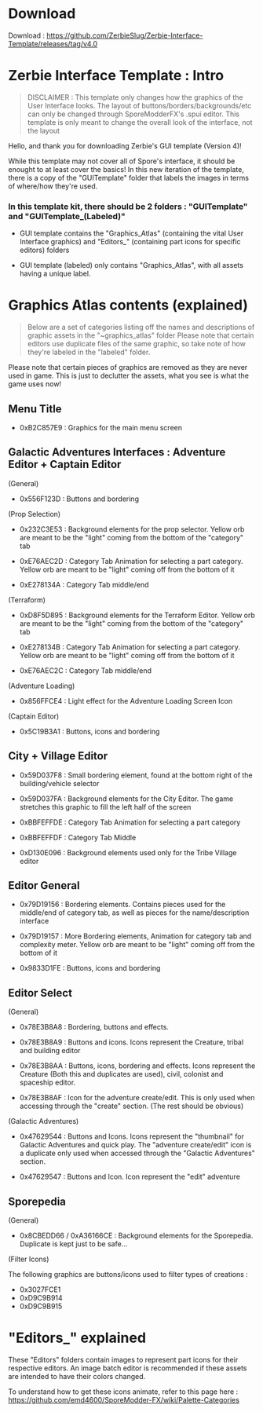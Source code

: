 # Download

Download : https://github.com/ZerbieSlug/Zerbie-Interface-Template/releases/tag/v4.0

# Zerbie Interface Template : Intro

> DISCLAIMER : This template only changes how the graphics of the User Interface looks. The layout of buttons/borders/backgrounds/etc can only be changed through SporeModderFX's .spui editor. This template is only meant to change the overall look of the interface, not the layout

Hello, and thank you for downloading Zerbie's GUI template (Version 4)!

While this template may not cover all of Spore's interface, it should be enought to at least cover the basics!
In this new iteration of the template, there is a copy of the "GUITemplate" folder that labels the images in terms of where/how they're used.

### In this template kit, there should be 2 folders : "GUITemplate" and "GUITemplate_(Labeled)"

- GUI template contains the "Graphics_Atlas" (containing the vital User Interface graphics) and "Editors_" (containing part icons for specific editors) folders

- GUI template (labeled) only contains "Graphics_Atlas", with all assets having a unique label.

# Graphics Atlas contents (explained)

> Below are a set of categories listing off the names and descriptions of graphic assets in the "~graphics_atlas" folder
> Please note that certain editors use duplicate files of the same graphic, so take note of how they're labeled in the "labeled" folder.

Please note that certain pieces of graphics are removed as they are never used in game. This is just to declutter the assets, what you see is what the game uses now!

## Menu Title

- 0xB2C857E9 : Graphics for the main menu screen

## Galactic Adventures Interfaces : Adventure Editor + Captain Editor

(General)

- 0x556F123D : Buttons and bordering

(Prop Selection)

- 0x232C3E53 : Background elements for the prop selector. Yellow orb are meant to be the "light" coming from the bottom of the "category" tab

- 0xE76AEC2D : Category Tab Animation for selecting a part category. Yellow orb are meant to be "light" coming off from the bottom of it

- 0xE278134A : Category Tab middle/end

(Terraform)

- 0xD8F5D895 : Background elements for the Terraform Editor. Yellow orb are meant to be the "light" coming from the bottom of the "category" tab

- 0xE278134B : Category Tab Animation for selecting a part category. Yellow orb are meant to be "light" coming off from the bottom of it

- 0xE76AEC2C : Category Tab middle/end

(Adventure Loading)
- 0x856FFCE4 : Light effect for the Adventure Loading Screen Icon

(Captain Editor)
- 0x5C19B3A1 : Buttons, icons and bordering

## City + Village Editor

- 0x59D037F8 : Small bordering element, found at the bottom right of the building/vehicle selector

- 0x59D037FA : Background elements for the City Editor. The game stretches this graphic to fill the left half of the screen

- 0xBBFEFFDE : Category Tab Animation for selecting a part category

- 0xBBFEFFDF : Category Tab Middle

- 0xD130E096 : Background elements used only for the Tribe Village editor

## Editor General

- 0x79D19156 : Bordering elements. Contains pieces used for the middle/end of category tab, as well as pieces for the name/description interface

- 0x79D19157 : More Bordering elements, Animation for category tab and complexity meter. Yellow orb are meant to be "light" coming off from the bottom of it

- 0x9833D1FE : Buttons, icons and bordering

## Editor Select

(General)

- 0x78E3B8A8 : Bordering, buttons and effects.

- 0x78E3B8A9 : Buttons and icons. Icons represent the Creature, tribal and building editor

- 0x78E3B8AA : Buttons, icons, bordering and effects. Icons represent the Creature (Both this and duplicates are used), civil, colonist and spaceship editor.

- 0x78E3B8AF : Icon for the adventure create/edit. This is only used when accessing through the "create" section.
(The rest should be obvious)

(Galactic Adventures)

- 0x47629544 : Buttons and Icons. Icons represent the "thumbnail" for Galactic Adventures and quick play. The "adventure create/edit" icon is a duplicate only used when accessed through the "Galactic Adventures" section.

- 0x47629547 : Buttons and Icon. Icon represent the "edit" adventure

## Sporepedia

(General)

- 0x8CBEDD66 / 0xA36166CE : Background elements for the Sporepedia. Duplicate is kept just to be safe...

(Filter Icons)

The following graphics are buttons/icons used to filter types of creations :

- 0x3027FCE1
- 0xD9C9B914
- 0xD9C9B915

# "Editors_" explained

These "Editors" folders contain images to represent part icons for their respective editors.
An image batch editor is recommended if these assets are intended to have their colors changed.

To understand how to get these icons animate, refer to this page here : https://github.com/emd4600/SporeModder-FX/wiki/Palette-Categories



